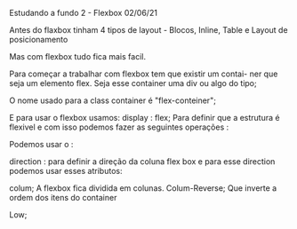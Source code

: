 Estudando a fundo 2 - Flexbox                                                     02/06/21

Antes do flaxbox tinham 4 tipos de layout -  Blocos, Inline, Table e 
Layout de posicionamento

   Mas com flexbox tudo fica mais facil. 

   Para começar a trabalhar com flexbox tem que existir um contai-
ner que seja um elemento flex. Seja esse container uma div ou 
algo do tipo;

   O nome usado para a class container é "flex-conteiner";

   E para usar o flexbox usamos:
display : flex; Para definir que a estrutura é flexivel e com isso
podemos fazer as seguintes operações :

Podemos usar o :

direction : para definir a direção da coluna flex box 
e para esse direction podemos usar esses atributos:

colum; 
A flexbox fica dividida em colunas.
Colum-Reverse; 
Que inverte a ordem dos itens do container

Low;

